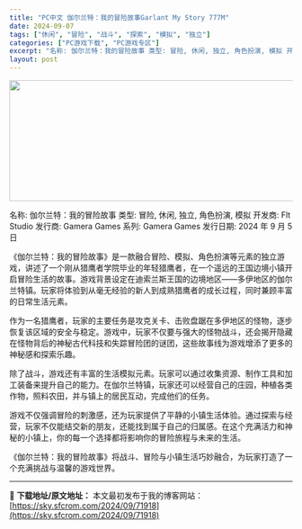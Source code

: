```yaml
---
title: "PC中文 伽尔兰特：我的冒险故事Garlant My Story 777M"
date: 2024-09-07
tags: ["休闲", "冒险", "战斗", "探索", "模拟", "独立"]
categories: ["PC游戏下载", "PC游戏专区"]
excerpt: "名称: 伽尔兰特：我的冒险故事 类型: 冒险, 休闲, 独立, 角色扮演, 模拟 开发商: Flt Studio 发行商: Gamera Games 系列: Gamera Games 发行日期: 2024 年 9 月 5 日 《伽尔兰特：我的冒险故事》是一款融合冒险、模拟、角色扮演等元素的独立游戏，&hellip;"
layout: post
---
```


<img class="aligncenter size-full wp-image-71919" src="https://sky.sfcrom.com/wp-content/uploads/2024/09/2024090700250027.webp" alt="" width="660" height="215" />

名称: 伽尔兰特：我的冒险故事
类型: 冒险, 休闲, 独立, 角色扮演, 模拟
开发商: Flt Studio
发行商: Gamera Games
系列: Gamera Games
发行日期: 2024 年 9 月 5 日

《伽尔兰特：我的冒险故事》是一款融合冒险、模拟、角色扮演等元素的独立游戏，讲述了一个刚从猎鹰者学院毕业的年轻猎鹰者，在一个遥远的王国边境小镇开启冒险生活的故事。游戏背景设定在迪索兰斯王国的边境地区——多伊地区的伽尔兰特镇。玩家将体验到从毫无经验的新人到成熟猎鹰者的成长过程，同时兼顾丰富的日常生活元素。

作为一名猎鹰者，玩家的主要任务是攻克关卡、击败盘踞在多伊地区的怪物，逐步恢复该区域的安全与稳定。游戏中，玩家不仅要与强大的怪物战斗，还会揭开隐藏在怪物背后的神秘古代科技和失踪冒险团的谜团，这些故事线为游戏增添了更多的神秘感和探索乐趣。

除了战斗，游戏还有丰富的生活模拟元素。玩家可以通过收集资源、制作工具和加工装备来提升自己的能力。在伽尔兰特镇，玩家还可以经营自己的庄园，种植各类作物，照料农田，并与镇上的居民互动，完成他们的任务。

游戏不仅强调冒险的刺激感，还为玩家提供了平静的小镇生活体验。通过探索与经营，玩家不仅能结交新的朋友，还能找到属于自己的归属感。在这个充满活力和神秘的小镇上，你的每一个选择都将影响你的冒险旅程与未来的生活。

《伽尔兰特：我的冒险故事》将战斗、冒险与小镇生活巧妙融合，为玩家打造了一个充满挑战与温馨的游戏世界。

---
📖 **下载地址/原文地址：** 本文最初发布于我的博客网站：[https://sky.sfcrom.com/2024/09/71918](https://sky.sfcrom.com/2024/09/71918)
